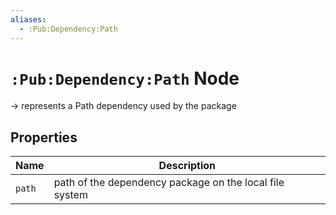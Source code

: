 ```yaml
---
aliases:
  - :Pub:Dependency:Path
---
```


# `:Pub:Dependency:Path` Node

-> represents a Path dependency used by the package

## Properties

| Name   | Description                                             |
|--------|---------------------------------------------------------|
| `path` | path of the dependency package on the local file system |

